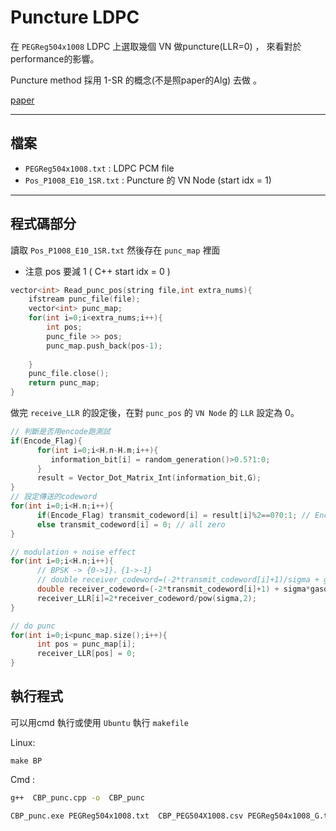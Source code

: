 # Puncture LDPC

在 `PEGReg504x1008` LDPC 上選取幾個 VN 做puncture(LLR=0) ， 來看對於performance的影響。

Puncture method 採用 1-SR 的概念(不是照paper的Alg) 去做 。

[paper](https://ieeexplore.ieee.org/document/6398903)

---
## 檔案

- `PEGReg504x1008.txt` : LDPC PCM file
- `Pos_P1008_E10_1SR.txt` : Puncture 的 VN Node (start idx = 1)

---

## 程式碼部分
讀取 `Pos_P1008_E10_1SR.txt` 然後存在 `punc_map` 裡面

* 注意 pos 要減 1 ( C++ start idx = 0 )
``` c++ =
vector<int> Read_punc_pos(string file,int extra_nums){
    ifstream punc_file(file);
    vector<int> punc_map;  
    for(int i=0;i<extra_nums;i++){
        int pos;
        punc_file >> pos;
        punc_map.push_back(pos-1);
        
    }
    punc_file.close();
    return punc_map;
}
```
做完 `receive_LLR` 的設定後，在對 `punc_pos` 的 `VN Node` 的 `LLR` 設定為 0。
``` c++ = 
// 判斷是否用encode跑測試
if(Encode_Flag){
      for(int i=0;i<H.n-H.m;i++){
         information_bit[i] = random_generation()>0.5?1:0;
      }
      result = Vector_Dot_Matrix_Int(information_bit,G);
}
// 設定傳送的codeword
for(int i=0;i<H.n;i++){
      if(Encode_Flag) transmit_codeword[i] = result[i]%2==0?0:1; // Encode CodeWord
      else transmit_codeword[i] = 0; // all zero
}

// modulation + noise effect
for(int i=0;i<H.n;i++){
      // BPSK -> {0->1}、{1->-1}
      // double receiver_codeword=(-2*transmit_codeword[i]+1)/sigma + gasdev(); // power up
      double receiver_codeword=(-2*transmit_codeword[i]+1) + sigma*gasdev(); // fixed power
      receiver_LLR[i]=2*receiver_codeword/pow(sigma,2); 
}

// do punc
for(int i=0;i<punc_map.size();i++){
      int pos = punc_map[i];
      receiver_LLR[pos] = 0;
}
```

## 執行程式
可以用cmd 執行或使用 `Ubuntu` 執行 `makefile`

Linux:
```
make BP
```

Cmd : 
``` bash =
g++  CBP_punc.cpp -o  CBP_punc

CBP_punc.exe PEGReg504x1008.txt  CBP_PEG504X1008.csv PEGReg504x1008_G.txt  0 200 1 4 0.2  Pos_P1008_E10_1SR.txt
```